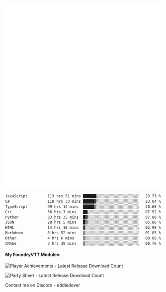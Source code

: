 
![](https://raw.githubusercontent.com/eddiedover/ghstats/master/generated/overview.svg)
![](https://raw.githubusercontent.com/eddiedover/ghstats/master/generated/languages.svg)

<!--START_SECTION:waka-->

```txt
JavaScript         113 hrs 51 mins ██████░░░░░░░░░░░░░░░░░░░   23.73 %
C#                 110 hrs 33 mins █████▓░░░░░░░░░░░░░░░░░░░   23.04 %
TypeScript         99 hrs 14 mins  █████▒░░░░░░░░░░░░░░░░░░░   20.68 %
C++                36 hrs 3 mins   ██░░░░░░░░░░░░░░░░░░░░░░░   07.52 %
Python             33 hrs 35 mins  █▓░░░░░░░░░░░░░░░░░░░░░░░   07.00 %
JSON               28 hrs 5 mins   █▒░░░░░░░░░░░░░░░░░░░░░░░   05.86 %
HTML               14 hrs 18 mins  ▓░░░░░░░░░░░░░░░░░░░░░░░░   02.98 %
Markdown           8 hrs 52 mins   ▒░░░░░░░░░░░░░░░░░░░░░░░░   01.85 %
Other              4 hrs 6 mins    ▒░░░░░░░░░░░░░░░░░░░░░░░░   00.86 %
CMake              3 hrs 39 mins   ▒░░░░░░░░░░░░░░░░░░░░░░░░   00.76 %
```

<!--END_SECTION:waka-->

#### My FoundryVTT Modules:

  ![Player Achievements - Latest Release Download Count](https://img.shields.io/badge/dynamic/json?label=Player%20Achievements%20-%20Downloads@latest&query=assets%5B1%5D.download_count&url=https%3A%2F%2Fapi.github.com%2Frepos%2FEddieDover%2Ffvtt-player-achievements%2Freleases%2Flatest)

  ![Party Sheet - Latest Release Download Count](https://img.shields.io/badge/dynamic/json?label=Party%20Sheet%20-%20Downloads@latest&query=assets%5B1%5D.download_count&url=https%3A%2F%2Fapi.github.com%2Frepos%2FEddieDover%2Ffvtt-party-sheet%2Freleases%2Flatest)

<a rel="me" href="https://techhub.social/@EddieDover"></a>

Contact me on Discord - eddiedover
